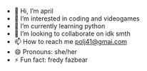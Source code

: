 - 👋 Hi, I’m april
- 👀 I’m interested in coding and videogames
- 🌱 I’m currently learning python 
- 💞️ I’m looking to collaborate on idk smth
- 📫 How to reach me polj41@gmai.com
- 😄 Pronouns: she/her
- ⚡ Fun fact: fredy fazbear

<!---
tbril/tbril is a ✨ special ✨ repository because its `README.md` (this file) appears on your GitHub profile.
You can click the Preview link to take a look at your changes.
--->

